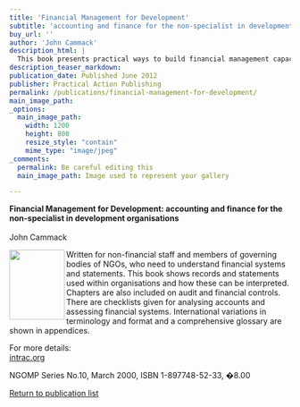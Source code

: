 ```yaml
---
title: 'Financial Management for Development'
subtitle: 'accounting and finance for the non-specialist in development organisations'
buy_url: ''
author: 'John Cammack'
description_html: |
  This book presents practical ways to build financial management capacity in an international development context, although much of it applies to any non-profit organization. It gives examples of how groups and organizations build their own capacity. It considers what leadership teams can do to guide their organization’s longer-term direction and improve governance and it describes other financial management aspects that can be built into an organization’s structure to make it more sustainable.
description_teaser_markdown:
publication_date: Published June 2012
publisher: Practical Action Publishing
permalink: /publications/financial-management-for-development/
main_image_path: 
_options:
  main_image_path:
    width: 1200
    height: 800
    resize_style: "contain"
    mime_type: "image/jpeg"
_comments:
  permalink: Be careful editing this
  main_image_path: Image used to represent your gallery

---
```

<p><strong>Financial Management for Development: accounting and finance for the non-specialist in development organisations</strong><br /> <br />John Cammack<p><a target="_blank" href="http://www.intrac.org/resources.php?type=&amp;format=2&amp;action=search"><img align="left" src="http://www.johncammack.net/upload/Image/FMD&#32;new&#32;cover&#32;Intrac.jpg" alt="" style="width: 99px; height: 125px;" /></a>Written for non-financial staff and members of governing bodies of NGOs, who need to understand financial systems and statements. This book shows records and statements used within organisations and how these can be interpreted. Chapters are also included on audit and financial controls. There are checklists given for analysing accounts and assessing financial systems. International variations in terminology and format and a comprehensive glossary are shown in appendices.</p>
<p>For more details:<br />
<a target="_blank" href="http://www.intrac.org/resources.php?type=&amp;format=2&amp;action=search">intrac.org</a></p>NGOMP Series No.10, March 2000, ISBN 1-897748-52-33, �8.00</p><p><a href="display.php%3Fsectionid=13.html">Return to publication list</a></p>  